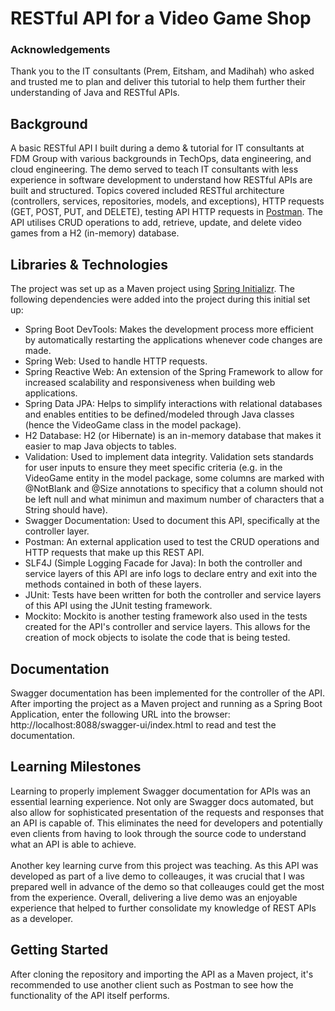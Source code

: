 # RESTful API for a Video Game Shop
### Acknowledgements 
Thank you to the IT consultants (Prem, Eitsham, and Madihah) who asked and trusted me to plan and deliver this tutorial to help them further their understanding of Java and RESTful APIs.
## Background
A basic RESTful API I built during a demo & tutorial for IT consultants at FDM Group with various backgrounds in TechOps, data engineering, and cloud engineering. The demo served to teach IT consultants with less experience in software development to understand how RESTful APIs are built and structured. Topics covered included RESTful architecture (controllers, services, repositories, models, and exceptions), HTTP requests (GET, POST, PUT, and DELETE), testing API HTTP requests in [Postman](https://www.postman.com/downloads/). The API utilises CRUD operations to add, retrieve, update, and delete video games from a H2 (in-memory) database.
## Libraries & Technologies
The project was set up as a Maven project using [Spring Initializr](https://start.spring.io/). The following dependencies were added into the project during this initial set up:
- Spring Boot DevTools: Makes the development process more efficient by automatically restarting the applications whenever code changes are made.
- Spring Web: Used to handle HTTP requests.
- Spring Reactive Web: An extension of the Spring Framework to allow for increased scalability and responsiveness when building web applications.
- Spring Data JPA: Helps to simplify interactions with relational databases and enables entities to be defined/modeled through Java classes (hence the VideoGame class in the model package).
- H2 Database: H2 (or Hibernate) is an in-memory database that makes it easier to map Java objects to tables.
- Validation: Used to implement data integrity. Validation sets standards for user inputs to ensure they meet specific criteria (e.g. in the VideoGame entity in the model package, some columns are marked with @NotBlank and @Size annotations to specificy that a column should not be left null and what minimun and maximum number of characters that a String should have).
- Swagger Documentation: Used to document this API, specifically at the controller layer.
- Postman: An external application used to test the CRUD operations and HTTP requests that make up this REST API.
- SLF4J (Simple Logging Facade for Java): In both the controller and service layers of this API are info logs to declare entry and exit into the methods contained in both of these layers.
- JUnit: Tests have been written for both the controller and service layers of this API using the JUnit testing framework.
- Mockito: Mockito is another testing framework also used in the tests created for the API's controller and service layers. This allows for the creation of mock objects to isolate the code that is being tested.
## Documentation
Swagger documentation has been implemented for the controller of the API. After importing the project as a Maven project and running as a Spring Boot Application, enter the following URL into the browser: http://localhost:8088/swagger-ui/index.html to read and test the documentation.
## Learning Milestones
Learning to properly implement Swagger documentation for APIs was an essential learning experience. Not only are Swagger docs automated, but also allow for sophisticated presentation of the requests and responses that an API is capable of. This eliminates the need for developers and potentially even clients from having to look through the source code to understand what an API is able to achieve. 
<br/><br/>
Another key learning curve from this project was teaching. As this API was developed as part of a live demo to colleauges, it was crucial that I was prepared well in advance of the demo so that colleauges could get the most from the experience. Overall, delivering a live demo was an enjoyable experience that helped to further consolidate my knowledge of REST APIs as a developer. 
## Getting Started
After cloning the repository and importing the API as a Maven project, it's recommended to use another client such as Postman to see how the functionality of the API itself performs. 
